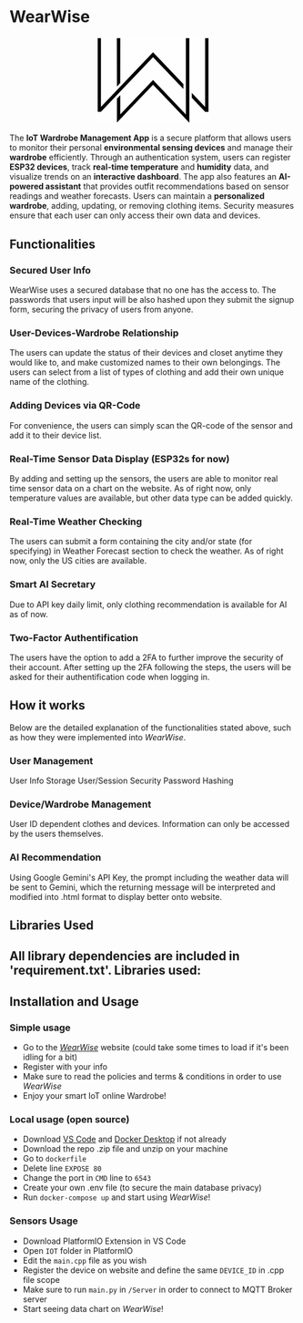# WearWise
<p align="center">
  <img src="images/logo.png" alt="WW Logo" width="200">
</p>

The **IoT Wardrobe Management App** is a secure platform that allows users to monitor their personal **environmental sensing devices** and manage their **wardrobe** efficiently. Through an authentication system, users can register **ESP32 devices**, track **real-time temperature** and **humidity** data, and visualize trends on an **interactive dashboard**. The app also features an **AI-powered assistant** that provides outfit recommendations based on sensor readings and weather forecasts. Users can maintain a **personalized wardrobe**, adding, updating, or removing clothing items. Security measures ensure that each user can only access their own data and devices.

## Functionalities
### Secured User Info
WearWise uses a secured database that no one has the access to. The passwords that users input will be also hashed upon they submit the signup form, securing the privacy of users from anyone. 

### User-Devices-Wardrobe Relationship
The users can update the status of their devices and closet anytime they would like to, and make customized names to their own belongings. The users can select from a list of types of clothing and add their own unique name of the clothing.

### Adding Devices via QR-Code
For convenience, the users can simply scan the QR-code of the sensor and add it to their device list.

### Real-Time Sensor Data Display (ESP32s for now)
By adding and setting up the sensors, the users are able to monitor real time sensor data on a chart on the website. As of right now, only temperature values are available, but other data type can be added quickly.

### Real-Time Weather Checking
The users can submit a form containing the city and/or state (for specifying) in Weather Forecast section to check the weather. As of right now, only the US cities are available.

### Smart AI Secretary
Due to API key daily limit, only clothing recommendation is available for AI as of now. 

### Two-Factor Authentification
The users have the option to add a 2FA to further improve the security of their account. After setting up the 2FA following the steps, the users will be asked for their authentification code when logging in.

## How it works
Below are the detailed explanation of the functionalities stated above, such as how they were implemented into _WearWise_.
### User Management
User Info Storage
User/Session Security
Password Hashing


### Device/Wardrobe Management
User ID dependent clothes and devices. Information can only be accessed by the users themselves.


### AI Recommendation
Using Google Gemini's API Key, the prompt including the weather data will be sent to Gemini, which the returning message will be interpreted and modified into .html format to display better onto website.

### 

## Libraries Used
All library dependencies are included in 'requirement.txt'.
Libraries used:
- 

## Installation and Usage
### Simple usage
- Go to the _[WearWise](wearwise.onrender.com)_ website (could take some times to load if it's been idling for a bit)
- Register with your info
- Make sure to read the policies and terms & conditions in order to use _WearWise_
- Enjoy your smart IoT online Wardrobe!

### Local usage (open source)
- Download [VS Code](https://code.visualstudio.com/download) and [Docker Desktop](https://www.docker.com/get-started/) if not already
- Download the repo .zip file and unzip on your machine
- Go to `dockerfile`
- Delete line `EXPOSE 80`
- Change the port in `CMD` line to `6543`
- Create your own .env file (to secure the main database privacy)
- Run `docker-compose up` and start using _WearWise_!

### Sensors Usage
- Download PlatformIO Extension in VS Code
- Open `IOT` folder in PlatformIO
- Edit the `main.cpp` file as you wish
- Register the device on website and define the same `DEVICE_ID` in .cpp file scope
- Make sure to run `main.py` in `/Server` in order to connect to MQTT Broker server
- Start seeing data chart on _WearWise_!
